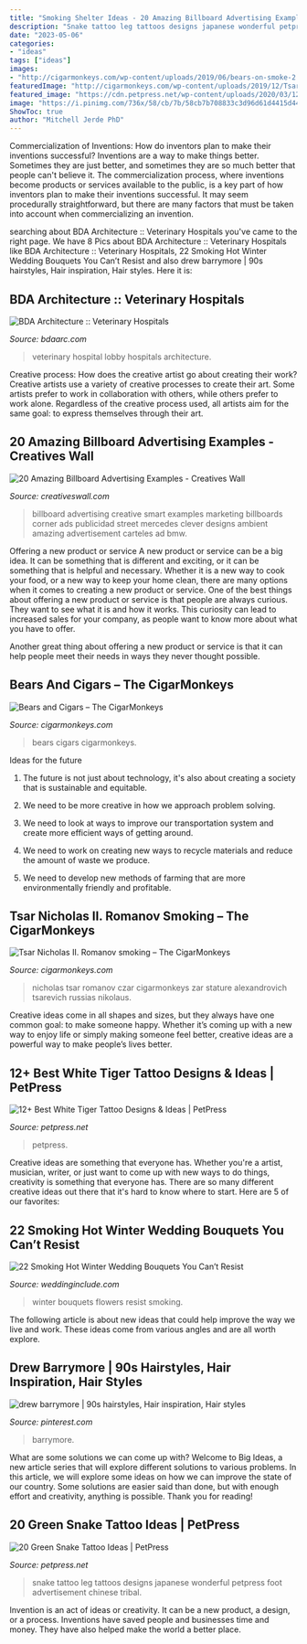 ```yaml
---
title: "Smoking Shelter Ideas - 20 Amazing Billboard Advertising Examples"
description: "Snake tattoo leg tattoos designs japanese wonderful petpress foot advertisement chinese tribal"
date: "2023-05-06"
categories:
- "ideas"
tags: ["ideas"]
images:
- "http://cigarmonkeys.com/wp-content/uploads/2019/06/bears-on-smoke-2.jpg"
featuredImage: "http://cigarmonkeys.com/wp-content/uploads/2019/12/Tsar-Nicholas-II.-smoking-Romanov-cigarmonkeys-10-707x1024.jpg"
featured_image: "https://cdn.petpress.net/wp-content/uploads/2020/03/12024010/green-snake-tattoo-design-idea-women.jpg"
image: "https://i.pinimg.com/736x/58/cb/7b/58cb7b708833c3d96d61d4415d446936--drew-barrymore-s-poison-ivy.jpg"
ShowToc: true
author: "Mitchell Jerde PhD"
---
```



Commercialization of Inventions: How do inventors plan to make their inventions successful?
Inventions are a way to make things better. Sometimes they are just better, and sometimes they are so much better that people can't believe it. The commercialization process, where inventions become products or services available to the public, is a key part of how inventors plan to make their inventions successful. It may seem procedurally straightforward, but there are many factors that must be taken into account when commercializing an invention.

	

		
searching about BDA Architecture :: Veterinary Hospitals you've came to the right page. We have 8 Pics about BDA Architecture :: Veterinary Hospitals like BDA Architecture :: Veterinary Hospitals, 22 Smoking Hot Winter Wedding Bouquets You Can’t Resist and also drew barrymore | 90s hairstyles, Hair inspiration, Hair styles. Here it is:
		
    
## BDA Architecture :: Veterinary Hospitals

<img loading=lazy src="https://bdaarc.com/images/uploads/galleryphotos/a07-Veterinary-Hospital-Lobby.jpg" onerror="this.onerror=null;this.src='https://tse2.mm.bing.net/th?id=OIP.MYg4081_yK_vNMxpISTrzwHaEK&amp;pid=15.1';" alt="BDA Architecture :: Veterinary Hospitals">

_Source: bdaarc.com_

>veterinary hospital lobby hospitals architecture. 

	

Creative process: How does the creative artist go about creating their work?
Creative artists use a variety of creative processes to create their art. Some artists prefer to work in collaboration with others, while others prefer to work alone. Regardless of the creative process used, all artists aim for the same goal: to express themselves through their art.

    
## 20 Amazing Billboard Advertising Examples - Creatives Wall

<img loading=lazy src="https://www.creativeswall.com/wp-content/uploads/2014/05/billboard-advertising-18-e1399830503981.jpg" onerror="this.onerror=null;this.src='https://tse4.mm.bing.net/th?id=OIP.qDtchrGqiAOk-tM3SdNnsgHaKh&amp;pid=15.1';" alt="20 Amazing Billboard Advertising Examples - Creatives Wall">

_Source: creativeswall.com_

>billboard advertising creative smart examples marketing billboards corner ads publicidad street mercedes clever designs ambient amazing advertisement carteles ad bmw. 

	

Offering a new product or service
A new product or service can be a big idea. It can be something that is different and exciting, or it can be something that is helpful and necessary. Whether it is a new way to cook your food, or a new way to keep your home clean, there are many options when it comes to creating a new product or service. 
One of the best things about offering a new product or service is that people are always curious. They want to see what it is and how it works. This curiosity can lead to increased sales for your company, as people want to know more about what you have to offer. 

Another great thing about offering a new product or service is that it can help people meet their needs in ways they never thought possible.

    
## Bears And Cigars – The CigarMonkeys

<img loading=lazy src="http://cigarmonkeys.com/wp-content/uploads/2019/06/bears-on-smoke-2.jpg" onerror="this.onerror=null;this.src='https://tse2.mm.bing.net/th?id=OIP.UEnew-oxBiizQaCsc1LwpgHaFj&amp;pid=15.1';" alt="Bears and Cigars – The CigarMonkeys">

_Source: cigarmonkeys.com_

>bears cigars cigarmonkeys. 

	

Ideas for the future
1. The future is not just about technology, it's also about creating a society that is sustainable and equitable.
2. We need to be more creative in how we approach problem solving.

3. We need to look at ways to improve our transportation system and create more efficient ways of getting around.

4. We need to work on creating new ways to recycle materials and reduce the amount of waste we produce.

5. We need to develop new methods of farming that are more environmentally friendly and profitable.

    
## Tsar Nicholas II. Romanov Smoking – The CigarMonkeys

<img loading=lazy src="http://cigarmonkeys.com/wp-content/uploads/2019/12/Tsar-Nicholas-II.-smoking-Romanov-cigarmonkeys-10-707x1024.jpg" onerror="this.onerror=null;this.src='https://tse2.mm.bing.net/th?id=OIP.FpcgVjzwZYeR0jh77HLhBAHaKu&amp;pid=15.1';" alt="Tsar Nicholas II. Romanov smoking – The CigarMonkeys">

_Source: cigarmonkeys.com_

>nicholas tsar romanov czar cigarmonkeys zar stature alexandrovich tsarevich russias nikolaus. 

	

Creative ideas come in all shapes and sizes, but they always have one common goal: to make someone happy. Whether it’s coming up with a new way to enjoy life or simply making someone feel better, creative ideas are a powerful way to make people’s lives better.

    
## 12+ Best White Tiger Tattoo Designs &amp; Ideas | PetPress

<img loading=lazy src="https://cdn.petpress.net/wp-content/uploads/2020/05/11235609/white-tiger-tattoo-shoulder.jpg" onerror="this.onerror=null;this.src='https://tse1.mm.bing.net/th?id=OIP.EbsLIGM-5xVqK7GKxneO1gAAAA&amp;pid=15.1';" alt="12+ Best White Tiger Tattoo Designs &amp; Ideas | PetPress">

_Source: petpress.net_

>petpress. 

	

Creative ideas are something that everyone has. Whether you're a artist, musician, writer, or just want to come up with new ways to do things, creativity is something that everyone has. There are so many different creative ideas out there that it's hard to know where to start. Here are 5 of our favorites: 

    
## 22 Smoking Hot Winter Wedding Bouquets You Can’t Resist

<img loading=lazy src="http://www.weddinginclude.com/wp-content/uploads/2017/08/stylish-peach-orchard-winter-wedding-flowers.jpg" onerror="this.onerror=null;this.src='https://tse2.mm.bing.net/th?id=OIP.ITbJESX7_PHVLlNXW5TyUgHaLH&amp;pid=15.1';" alt="22 Smoking Hot Winter Wedding Bouquets You Can’t Resist">

_Source: weddinginclude.com_

>winter bouquets flowers resist smoking. 

	

The following article is about new ideas that could help improve the way we live and work. These ideas come from various angles and are all worth explore.

    
## Drew Barrymore | 90s Hairstyles, Hair Inspiration, Hair Styles

<img loading=lazy src="https://i.pinimg.com/736x/58/cb/7b/58cb7b708833c3d96d61d4415d446936--drew-barrymore-s-poison-ivy.jpg" onerror="this.onerror=null;this.src='https://tse3.mm.bing.net/th?id=OIP.DIXwR064SgPjrP-0mvaXLQDAEs&amp;pid=15.1';" alt="drew barrymore | 90s hairstyles, Hair inspiration, Hair styles">

_Source: pinterest.com_

>barrymore. 

	

What are some solutions we can come up with?
Welcome to Big Ideas, a new article series that will explore different solutions to various problems. In this article, we will explore some ideas on how we can improve the state of our country. Some solutions are easier said than done, but with enough effort and creativity, anything is possible. Thank you for reading!

    
## 20 Green Snake Tattoo Ideas | PetPress

<img loading=lazy src="https://cdn.petpress.net/wp-content/uploads/2020/03/12024010/green-snake-tattoo-design-idea-women.jpg" onerror="this.onerror=null;this.src='https://tse4.mm.bing.net/th?id=OIP.xXAoZgypw2p_mDKDa0zS-gHaLH&amp;pid=15.1';" alt="20 Green Snake Tattoo Ideas | PetPress">

_Source: petpress.net_

>snake tattoo leg tattoos designs japanese wonderful petpress foot advertisement chinese tribal. 

	

Invention is an act of ideas or creativity. It can be a new product, a design, or a process. Inventions have saved people and businesses time and money. They have also helped make the world a better place.

